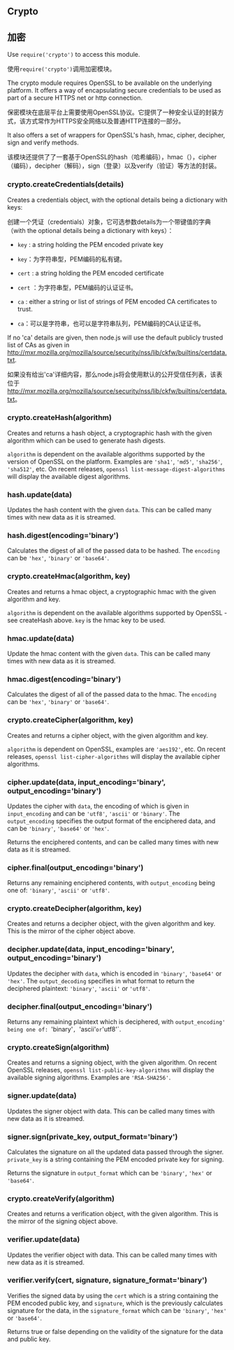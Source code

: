 ## Crypto
## 加密

Use `require('crypto')` to access this module.

使用`require('crypto')`调用加密模块。

The crypto module requires OpenSSL to be available on the underlying platform.
It offers a way of encapsulating secure credentials to be used as part
of a secure HTTPS net or http connection.

保密模块在底层平台上需要使用OpenSSL协议。它提供了一种安全认证的封装方式，该方式常作为HTTPS安全网络以及普通HTTP连接的一部分。

It also offers a set of wrappers for OpenSSL's hash, hmac, cipher, decipher, sign and verify methods.

该模块还提供了了一套基于OpenSSL的hash（哈希编码），hmac（），cipher（编码），decipher（解码），sign（登录）以及verify（验证）等方法的封装。

### crypto.createCredentials(details)

Creates a credentials object, with the optional details being a dictionary with keys:

创建一个凭证（credentials）对象，它可选参数details为一个带键值的字典（with the optional details being a dictionary with keys）：

* `key` : a string holding the PEM encoded private key

* `key`：为字符串型，PEM编码的私有键。

* `cert` : a string holding the PEM encoded certificate

* `cert` ：为字符串型，PEM编码的认证证书。

* `ca` : either a string or list of strings of PEM encoded CA certificates to trust.

* `ca`：可以是字符串，也可以是字符串队列，PEM编码的CA认证证书。

If no 'ca' details are given, then node.js will use the default publicly trusted list of CAs as given in
<http://mxr.mozilla.org/mozilla/source/security/nss/lib/ckfw/builtins/certdata.txt>.

如果没有给出'ca'详细内容，那么node.js将会使用默认的公开受信任列表，该表位于<http://mxr.mozilla.org/mozilla/source/security/nss/lib/ckfw/builtins/certdata.txt>。


### crypto.createHash(algorithm)

Creates and returns a hash object, a cryptographic hash with the given algorithm
which can be used to generate hash digests.

`algorithm` is dependent on the available algorithms supported by the version
of OpenSSL on the platform. Examples are `'sha1'`, `'md5'`, `'sha256'`, `'sha512'`, etc.
On recent releases, `openssl list-message-digest-algorithms` will display the available digest algorithms.

### hash.update(data)

Updates the hash content with the given `data`.
This can be called many times with new data as it is streamed.

### hash.digest(encoding='binary')

Calculates the digest of all of the passed data to be hashed.
The `encoding` can be `'hex'`, `'binary'` or `'base64'`.


### crypto.createHmac(algorithm, key)

Creates and returns a hmac object, a cryptographic hmac with the given algorithm and key.

`algorithm` is dependent on the available algorithms supported by OpenSSL - see createHash above.
`key` is the hmac key to be used.

### hmac.update(data)

Update the hmac content with the given `data`.
This can be called many times with new data as it is streamed.

### hmac.digest(encoding='binary')

Calculates the digest of all of the passed data to the hmac.
The `encoding` can be `'hex'`, `'binary'` or `'base64'`.


### crypto.createCipher(algorithm, key)

Creates and returns a cipher object, with the given algorithm and key.

`algorithm` is dependent on OpenSSL, examples are `'aes192'`, etc.
On recent releases, `openssl list-cipher-algorithms` will display the available cipher algorithms.

### cipher.update(data, input_encoding='binary', output_encoding='binary')

Updates the cipher with `data`, the encoding of which is given in `input_encoding`
and can be `'utf8'`, `'ascii'` or `'binary'`. The `output_encoding` specifies
the output format of the enciphered data, and can be `'binary'`, `'base64'` or `'hex'`.

Returns the enciphered contents, and can be called many times with new data as it is streamed.

### cipher.final(output_encoding='binary')

Returns any remaining enciphered contents, with `output_encoding` being one of: `'binary'`, `'ascii'` or `'utf8'`.

### crypto.createDecipher(algorithm, key)

Creates and returns a decipher object, with the given algorithm and key.
This is the mirror of the cipher object above.

### decipher.update(data, input_encoding='binary', output_encoding='binary')

Updates the decipher with `data`, which is encoded in `'binary'`, `'base64'` or `'hex'`.
The `output_decoding` specifies in what format to return the deciphered plaintext: `'binary'`, `'ascii'` or `'utf8'`.

### decipher.final(output_encoding='binary')

Returns any remaining plaintext which is deciphered,
with `output_encoding' being one of: `'binary'`, `'ascii'` or `'utf8'`.


### crypto.createSign(algorithm)

Creates and returns a signing object, with the given algorithm.
On recent OpenSSL releases, `openssl list-public-key-algorithms` will display
the available signing algorithms. Examples are `'RSA-SHA256'`.

### signer.update(data)

Updates the signer object with data.
This can be called many times with new data as it is streamed.

### signer.sign(private_key, output_format='binary')

Calculates the signature on all the updated data passed through the signer.
`private_key` is a string containing the PEM encoded private key for signing.

Returns the signature in `output_format` which can be `'binary'`, `'hex'` or `'base64'`.

### crypto.createVerify(algorithm)

Creates and returns a verification object, with the given algorithm.
This is the mirror of the signing object above.

### verifier.update(data)

Updates the verifier object with data.
This can be called many times with new data as it is streamed.

### verifier.verify(cert, signature, signature_format='binary')

Verifies the signed data by using the `cert` which is a string containing
the PEM encoded public key, and `signature`, which is the previously calculates
signature for the data, in the `signature_format` which can be `'binary'`, `'hex'` or `'base64'`.

Returns true or false depending on the validity of the signature for the data and public key.
